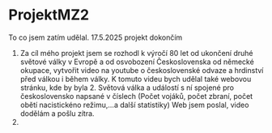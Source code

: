 # ProjektMZ2

To co jsem zatím udělal. 17.5.2025 projekt dokončím

1. Za cíl mého projekt jsem se rozhodl k výročí 80 let od ukončení druhé světové války v Evropě a od osvobození Československa od německé okupace, vytvořit video na youtube o československé odvaze a hrdinství před válkou i během války. K tomuto videu bych udělal také webovou stránku, kde by byla 2. Světová válka a událostí s ní spojené pro československo napsané v číslech (Počet vojáků, počet zbraní, počet obětí nacistickéno režimu,...a další statistiky) Web jsem poslal, video dodělám a pošlu zítra.
2. 
